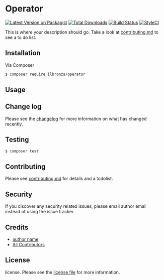 # Operator

[![Latest Version on Packagist][ico-version]][link-packagist]
[![Total Downloads][ico-downloads]][link-downloads]
[![Build Status][ico-travis]][link-travis]
[![StyleCI][ico-styleci]][link-styleci]

This is where your description should go. Take a look at [contributing.md](contributing.md) to see a to do list.

## Installation

Via Composer

``` bash
$ composer require ilbronza/operator
```

## Usage

## Change log

Please see the [changelog](changelog.md) for more information on what has changed recently.

## Testing

``` bash
$ composer test
```

## Contributing

Please see [contributing.md](contributing.md) for details and a todolist.

## Security

If you discover any security related issues, please email author email instead of using the issue tracker.

## Credits

- [author name][link-author]
- [All Contributors][link-contributors]

## License

license. Please see the [license file](license.md) for more information.

[ico-version]: https://img.shields.io/packagist/v/ilbronza/operator.svg?style=flat-square
[ico-downloads]: https://img.shields.io/packagist/dt/ilbronza/operator.svg?style=flat-square
[ico-travis]: https://img.shields.io/travis/ilbronza/operator/master.svg?style=flat-square
[ico-styleci]: https://styleci.io/repos/12345678/shield

[link-packagist]: https://packagist.org/packages/ilbronza/operator
[link-downloads]: https://packagist.org/packages/ilbronza/operator
[link-travis]: https://travis-ci.org/ilbronza/operator
[link-styleci]: https://styleci.io/repos/12345678
[link-author]: https://github.com/ilbronza
[link-contributors]: ../../contributors

